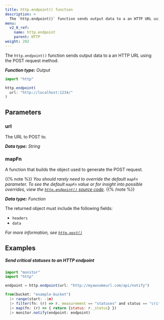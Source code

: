 ```yaml
---
title: http.endpoint() function
description: >
  The `http.endpoint()` function sends output data to a an HTTP URL using the POST request method.
menu:
  v2_0_ref:
    name: http.endpoint
    parent: HTTP
weight: 202
---
```


The `http.endpoint()` function sends output data to a an HTTP URL using the POST request method.

_**Function type:** Output_

```js
import "http"

http.endpoint(
  url: "http://localhost:1234/"
)
```

## Parameters

### url
The URL to POST to.

_**Data type:** String_

### mapFn
A function that builds the object used to generate the POST request.

{{% note %}}
_You should rarely need to override the default `mapFn` parameter.
To see the default `mapFn` value or for insight into possible overrides, view the
[`http.endpoint()` source code](https://github.com/influxdata/flux/blob/master/stdlib/http/http.flux)._
{{% /note %}}

_**Data type:** Function_

The returned object must include the following fields:

- `headers`
- `data`

_For more information, see [`http.post()`](/v2.0/reference/flux/functions/http/post/)_

## Examples

##### Send critical statuses to an HTTP endpoint
```js
import "monitor"
import "http"

endpoint = http.endpoint(url: "http://myawsomeurl.com/api/notify")

from(bucket: "example-bucket")
  |> range(start: -1m)
  |> filter(fn: (r) => r._measurement == "statuses" and status == "crit")
  |> map(fn: (r) => { return {status: r._status} })
  |> monitor.notify(endpoint: endpoint)
```

